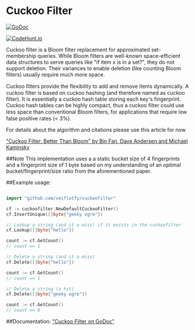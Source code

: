 # Cuckoo Filter

[![GoDoc](https://godoc.org/github.com/seiflotfy/cuckoofilter?status.svg)](https://godoc.org/github.com/seiflotfy/cuckoofilter)

[![CodeHunt.io](https://img.shields.io/badge/vote-codehunt.io-02AFD1.svg)](http://codehunt.io/sub/cuckoo-filter/?utm_source=badge&utm_medium=badge&utm_campaign=pr-badge)   

Cuckoo filter is a Bloom filter replacement for approximated set-membership queries. While Bloom filters are well-known space-efficient data structures to serve queries like "if item x is in a set?", they do not support deletion. Their variances to enable deletion (like counting Bloom filters) usually require much more space.

Cuckoo ﬁlters provide the ﬂexibility to add and remove items dynamically. A cuckoo filter is based on cuckoo hashing (and therefore named as cuckoo filter). It is essentially a cuckoo hash table storing each key's fingerprint. Cuckoo hash tables can be highly compact, thus a cuckoo filter could use less space than conventional Bloom ﬁlters, for applications that require low false positive rates (< 3%).

For details about the algorithm and citations please use this article for now

["Cuckoo Filter: Better Than Bloom" by Bin Fan, Dave Andersen and Michael Kaminsky](https://www.cs.cmu.edu/~dga/papers/cuckoo-conext2014.pdf)

##Note
This implementation uses a a static bucket size of 4 fingerprints and a fingerprint size of 1 byte based on my understanding of an optimal bucket/fingerprint/size ratio from the aforementioned paper.

##Example usage:
```go

import "github.com/seiflotfy/cuckoofilter"

cf := cuckoofilter.NewDefaultCuckooFilter()
cf.InsertUnique([]byte{"geeky ogre"})

// Lookup a string (and it a miss) if it exists in the cuckoofilter
cf.Lookup([]byte{"hello"})

count := cf.GetCount()
// count == 1

// Delete a string (and it a miss)
cf.Delete([]byte{"hello"})

count := cf.GetCount()
// count == 1

// Delete a string (a hit)
cf.Delete([]byte{"geeky ogre"})

count := cf.GetCount()
// count == 0
```

##Documentation:
["Cuckoo Filter on GoDoc"](http://godoc.org/github.com/seiflotfy/cuckoofilter)
